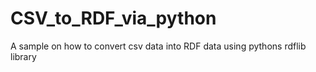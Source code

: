 # CSV_to_RDF_via_python
A sample on how to convert csv data into RDF data using pythons rdflib library
